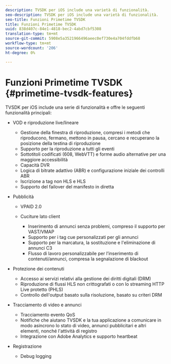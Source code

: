 ```yaml
---
description: TVSDK per iOS include una varietà di funzionalità.
seo-description: TVSDK per iOS include una varietà di funzionalità.
seo-title: Funzioni Primetime TVSDK
title: Funzioni Primetime TVSDK
uuid: 838d407c-84e1-4818-bec2-4abd7cbf5308
translation-type: tm+mt
source-git-commit: 5908e5a3521966496aeec0ef730e4a704fddfb68
workflow-type: tm+mt
source-wordcount: '206'
ht-degree: 0%

---
```



# Funzioni Primetime TVSDK {#primetime-tvsdk-features}

TVSDK per iOS include una serie di funzionalità e offre le seguenti funzionalità principali:

* VOD e riproduzione live/lineare

   * Gestione della finestra di riproduzione, compresi i metodi che riproducono, fermano, mettono in pausa, cercano e recuperano la posizione della testina di riproduzione
   * Supporto per la riproduzione a tutti gli eventi
   * Sottotitoli codificati (608, WebVTT) e forme audio alternative per una maggiore accessibilità
   * Capacità DVR
   * Logica di bitrate adattivo (ABR) e configurazione iniziale dei controlli ABR
   * Iscrizione a tag non HLS e HLS
   * Supporto del failover del manifesto in diretta

* Pubblicità

   * VPAID 2.0
   * Cuciture lato client

      * Inserimento di annunci senza problemi, compreso il supporto per VAST/VMAP
      * Supporto per i tag cue personalizzati per gli annunci
      * Supporto per la marcatura, la sostituzione e l&#39;eliminazione di annunci C3
      * Flusso di lavoro personalizzabile per l’inserimento di contenuti/annunci, compresa la segnalazione di blackout

* Protezione dei contenuti

   * Accesso ai servizi relativi alla gestione dei diritti digitali (DRM)
   * Riproduzione di flussi HLS non crittografati o con lo streaming HTTP Live protetto (PHLS)
   * Controllo dell&#39;output basato sulla risoluzione, basato su criteri DRM

* Tracciamento di video e annunci

   * Tracciamento evento QoS
   * Notifiche che aiutano TVSDK e la tua applicazione a comunicare in modo asincrono lo stato di video, annunci pubblicitari e altri elementi, nonché l&#39;attività di registro
   * Integrazione con  Adobe Analytics e supporto heartbeat

* Registrazione

   * Debug logging

